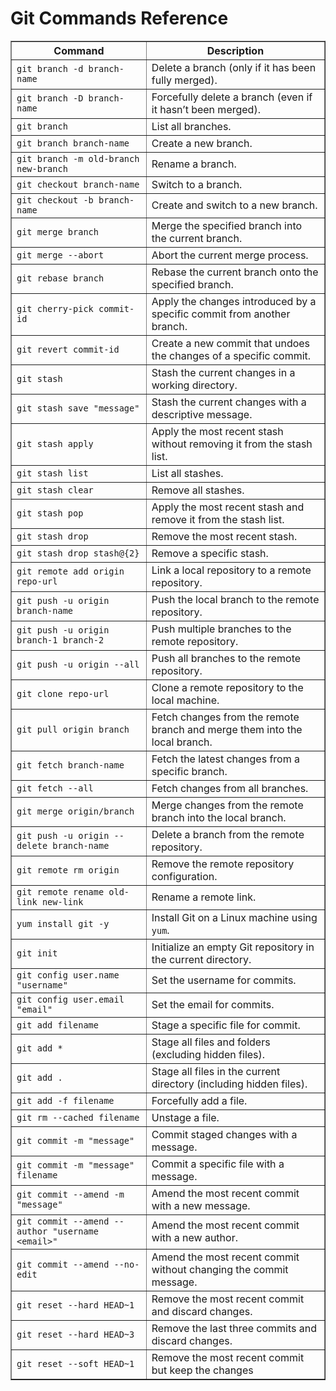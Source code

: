 <!DOCTYPE html>
<html lang="en">
<head>
    <meta charset="UTF-8">
    <meta name="viewport" content="width=device-width, initial-scale=1.0">
    <title>Git Commands Reference</title>
</head>
<body>
    <h1>Git Commands Reference</h1>
    <table border="1" cellpadding="10" cellspacing="0">
        <thead>
            <tr>
                <th>Command</th>
                <th>Description</th>
            </tr>
        </thead>
        <tbody>
            <tr>
                <td><code>git branch -d branch-name</code></td>
                <td>Delete a branch (only if it has been fully merged).</td>
            </tr>
            <tr>
                <td><code>git branch -D branch-name</code></td>
                <td>Forcefully delete a branch (even if it hasn’t been merged).</td>
            </tr>
            <tr>
                <td><code>git branch</code></td>
                <td>List all branches.</td>
            </tr>
            <tr>
                <td><code>git branch branch-name</code></td>
                <td>Create a new branch.</td>
            </tr>
            <tr>
                <td><code>git branch -m old-branch new-branch</code></td>
                <td>Rename a branch.</td>
            </tr>
            <tr>
                <td><code>git checkout branch-name</code></td>
                <td>Switch to a branch.</td>
            </tr>
            <tr>
                <td><code>git checkout -b branch-name</code></td>
                <td>Create and switch to a new branch.</td>
            </tr>
            <tr>
                <td><code>git merge branch</code></td>
                <td>Merge the specified branch into the current branch.</td>
            </tr>
            <tr>
                <td><code>git merge --abort</code></td>
                <td>Abort the current merge process.</td>
            </tr>
            <tr>
                <td><code>git rebase branch</code></td>
                <td>Rebase the current branch onto the specified branch.</td>
            </tr>
            <tr>
                <td><code>git cherry-pick commit-id</code></td>
                <td>Apply the changes introduced by a specific commit from another branch.</td>
            </tr>
            <tr>
                <td><code>git revert commit-id</code></td>
                <td>Create a new commit that undoes the changes of a specific commit.</td>
            </tr>
            <tr>
                <td><code>git stash</code></td>
                <td>Stash the current changes in a working directory.</td>
            </tr>
            <tr>
                <td><code>git stash save "message"</code></td>
                <td>Stash the current changes with a descriptive message.</td>
            </tr>
            <tr>
                <td><code>git stash apply</code></td>
                <td>Apply the most recent stash without removing it from the stash list.</td>
            </tr>
            <tr>
                <td><code>git stash list</code></td>
                <td>List all stashes.</td>
            </tr>
            <tr>
                <td><code>git stash clear</code></td>
                <td>Remove all stashes.</td>
            </tr>
            <tr>
                <td><code>git stash pop</code></td>
                <td>Apply the most recent stash and remove it from the stash list.</td>
            </tr>
            <tr>
                <td><code>git stash drop</code></td>
                <td>Remove the most recent stash.</td>
            </tr>
            <tr>
                <td><code>git stash drop stash@{2}</code></td>
                <td>Remove a specific stash.</td>
            </tr>
            <tr>
                <td><code>git remote add origin repo-url</code></td>
                <td>Link a local repository to a remote repository.</td>
            </tr>
            <tr>
                <td><code>git push -u origin branch-name</code></td>
                <td>Push the local branch to the remote repository.</td>
            </tr>
            <tr>
                <td><code>git push -u origin branch-1 branch-2</code></td>
                <td>Push multiple branches to the remote repository.</td>
            </tr>
            <tr>
                <td><code>git push -u origin --all</code></td>
                <td>Push all branches to the remote repository.</td>
            </tr>
            <tr>
                <td><code>git clone repo-url</code></td>
                <td>Clone a remote repository to the local machine.</td>
            </tr>
            <tr>
                <td><code>git pull origin branch</code></td>
                <td>Fetch changes from the remote branch and merge them into the local branch.</td>
            </tr>
            <tr>
                <td><code>git fetch branch-name</code></td>
                <td>Fetch the latest changes from a specific branch.</td>
            </tr>
            <tr>
                <td><code>git fetch --all</code></td>
                <td>Fetch changes from all branches.</td>
            </tr>
            <tr>
                <td><code>git merge origin/branch</code></td>
                <td>Merge changes from the remote branch into the local branch.</td>
            </tr>
            <tr>
                <td><code>git push -u origin --delete branch-name</code></td>
                <td>Delete a branch from the remote repository.</td>
            </tr>
            <tr>
                <td><code>git remote rm origin</code></td>
                <td>Remove the remote repository configuration.</td>
            </tr>
            <tr>
                <td><code>git remote rename old-link new-link</code></td>
                <td>Rename a remote link.</td>
            </tr>
            <tr>
                <td><code>yum install git -y</code></td>
                <td>Install Git on a Linux machine using <code>yum</code>.</td>
            </tr>
            <tr>
                <td><code>git init</code></td>
                <td>Initialize an empty Git repository in the current directory.</td>
            </tr>
            <tr>
                <td><code>git config user.name "username"</code></td>
                <td>Set the username for commits.</td>
            </tr>
            <tr>
                <td><code>git config user.email "email"</code></td>
                <td>Set the email for commits.</td>
            </tr>
            <tr>
                <td><code>git add filename</code></td>
                <td>Stage a specific file for commit.</td>
            </tr>
            <tr>
                <td><code>git add *</code></td>
                <td>Stage all files and folders (excluding hidden files).</td>
            </tr>
            <tr>
                <td><code>git add .</code></td>
                <td>Stage all files in the current directory (including hidden files).</td>
            </tr>
            <tr>
                <td><code>git add -f filename</code></td>
                <td>Forcefully add a file.</td>
            </tr>
            <tr>
                <td><code>git rm --cached filename</code></td>
                <td>Unstage a file.</td>
            </tr>
            <tr>
                <td><code>git commit -m "message"</code></td>
                <td>Commit staged changes with a message.</td>
            </tr>
            <tr>
                <td><code>git commit -m "message" filename</code></td>
                <td>Commit a specific file with a message.</td>
            </tr>
            <tr>
                <td><code>git commit --amend -m "message"</code></td>
                <td>Amend the most recent commit with a new message.</td>
            </tr>
            <tr>
                <td><code>git commit --amend --author "username &lt;email&gt;"</code></td>
                <td>Amend the most recent commit with a new author.</td>
            </tr>
            <tr>
                <td><code>git commit --amend --no-edit</code></td>
                <td>Amend the most recent commit without changing the commit message.</td>
            </tr>
            <tr>
                <td><code>git reset --hard HEAD~1</code></td>
                <td>Remove the most recent commit and discard changes.</td>
            </tr>
            <tr>
                <td><code>git reset --hard HEAD~3</code></td>
                <td>Remove the last three commits and discard changes.</td>
            </tr>
            <tr>
                <td><code>git reset --soft HEAD~1</code></td>
                <td>Remove the most recent commit but keep the changes
